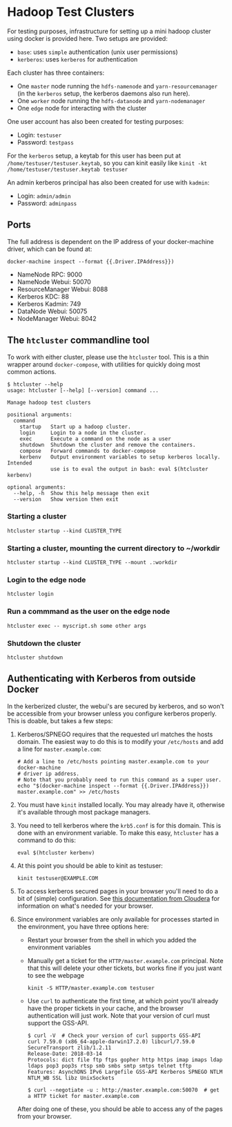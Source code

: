 # Hadoop Test Clusters

For testing purposes, infrastructure for setting up a mini hadoop cluster using
docker is provided here. Two setups are provided:

- `base`: uses `simple` authentication (unix user permissions)
- `kerberos`: uses `kerberos` for authentication

Each cluster has three containers:

- One `master` node running the `hdfs-namenode` and `yarn-resourcemanager` (in
  the `kerberos` setup, the kerberos daemons also run here).
- One `worker` node running the `hdfs-datanode` and `yarn-nodemanager`
- One `edge` node for interacting with the cluster

One user account has also been created for testing purposes:

- Login: `testuser`
- Password: `testpass`

For the `kerberos` setup, a keytab for this user has been put at
`/home/testuser/testuser.keytab`, so you can kinit easily like `kinit -kt
/home/testuser/testuser.keytab testuser`

An admin kerberos principal has also been created for use with `kadmin`:

- Login: `admin/admin`
- Password: `adminpass`

## Ports

The full address is dependent on the IP address of your docker-machine driver,
which can be found at:

```
docker-machine inspect --format {{.Driver.IPAddress}})
```

- NameNode RPC: 9000
- NameNode Webui: 50070
- ResourceManager Webui: 8088
- Kerberos KDC: 88
- Kerberos Kadmin: 749
- DataNode Webui: 50075
- NodeManager Webui: 8042

## The `htcluster` commandline tool

To work with either cluster, please use the `htcluster` tool. This is a thin
wrapper around `docker-compose`, with utilities for quickly doing most common
actions.

```
$ htcluster --help
usage: htcluster [--help] [--version] command ...

Manage hadoop test clusters

positional arguments:
  command
    startup   Start up a hadoop cluster.
    login     Login to a node in the cluster.
    exec      Execute a command on the node as a user
    shutdown  Shutdown the cluster and remove the containers.
    compose   Forward commands to docker-compose
    kerbenv   Output environment variables to setup kerberos locally. Intended
              use is to eval the output in bash: eval $(htcluster kerbenv)

optional arguments:
  --help, -h  Show this help message then exit
  --version   Show version then exit
```

### Starting a cluster

```
htcluster startup --kind CLUSTER_TYPE
```

### Starting a cluster, mounting the current directory to ~/workdir

```
htcluster startup --kind CLUSTER_TYPE --mount .:workdir
```

### Login to the edge node

```
htcluster login
```

### Run a commmand as the user on the edge node

```
htcluster exec -- myscript.sh some other args
```

### Shutdown the cluster

```
htcluster shutdown
```

## Authenticating with Kerberos from outside Docker

In the kerberized cluster, the webui's are secured by kerberos, and so won't be
accessible from your browser unless you configure kerberos properly. This is
doable, but takes a few steps:

1. Kerberos/SPNEGO requires that the requested url matches the hosts domain.
   The easiest way to do this is to modify your `/etc/hosts` and add a line for
   `master.example.com`:

   ```
   # Add a line to /etc/hosts pointing master.example.com to your docker-machine
   # driver ip address.
   # Note that you probably need to run this command as a super user.
   echo "$(docker-machine inspect --format {{.Driver.IPAddress}})  master.example.com" >> /etc/hosts
   ```

2. You must have `kinit` installed locally. You may already have it, otherwise
   it's available through most package managers.

3. You need to tell kerberos where the `krb5.conf` is for this domain. This is
   done with an environment variable. To make this easy, `htcluster` has a
   command to do this:

   ```
   eval $(htcluster kerbenv)
   ```

4. At this point you should be able to kinit as testuser:

   ```
   kinit testuser@EXAMPLE.COM
   ```

5. To access kerberos secured pages in your browser you'll need to do a bit of
   (simple) configuration. See [this documentation from
   Cloudera](https://www.cloudera.com/documentation/enterprise/5-9-x/topics/cdh_sg_browser_access_kerberos_protected_url.html)
   for information on what's needed for your browser.

6. Since environment variables are only available for processes started in the
   environment, you have three options here:

   - Restart your browser from the shell in which you added the environment
     variables

   - Manually get a ticket for the `HTTP/master.example.com` principal. Note
     that this will delete your other tickets, but works fine if you just want
     to see the webpage

     ```
     kinit -S HTTP/master.example.com testuser
     ```

   - Use `curl` to authenticate the first time, at which point you'll already
     have the proper tickets in your cache, and the browser authentication will
     just work. Note that your version of curl must support the GSS-API.

     ```
     $ curl -V  # Check your version of curl supports GSS-API
     curl 7.59.0 (x86_64-apple-darwin17.2.0) libcurl/7.59.0 SecureTransport zlib/1.2.11
     Release-Date: 2018-03-14
     Protocols: dict file ftp ftps gopher http https imap imaps ldap ldaps pop3 pop3s rtsp smb smbs smtp smtps telnet tftp
     Features: AsynchDNS IPv6 Largefile GSS-API Kerberos SPNEGO NTLM NTLM_WB SSL libz UnixSockets

     $ curl --negotiate -u : http://master.example.com:50070  # get a HTTP ticket for master.example.com
     ```

   After doing one of these, you should be able to access any of the pages from
   your browser.
